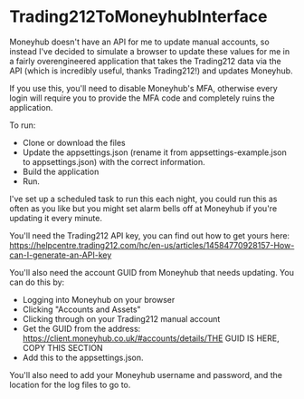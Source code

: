 # Trading212ToMoneyhubInterface

Moneyhub doesn't have an API for me to update manual accounts, so instead I've decided to simulate a browser to update these values for me in a fairly overengineered application that takes the Trading212 data via the API (which is incredibly useful, thanks Trading212!) and updates Moneyhub. 

If you use this, you'll need to disable Moneyhub's MFA, otherwise every login will require you to provide the MFA code and completely ruins the application. 

To run: 
- Clone or download the files
- Update the appsettings.json (rename it from appsettings-example.json to appsettings.json) with the correct information.
- Build the application 
- Run. 

I've set up a scheduled task to run this each night, you could run this as often as you like but you might set alarm bells off at Moneyhub if you're updating it every minute. 

You'll need the Trading212 API key, you can find out how to get yours here: https://helpcentre.trading212.com/hc/en-us/articles/14584770928157-How-can-I-generate-an-API-key

You'll also need the account GUID from Moneyhub that needs updating. You can do this by: 
- Logging into Moneyhub on your browser
- Clicking "Accounts and Assets"
- Clicking through on your Trading212 manual account
- Get the GUID from the address: https://client.moneyhub.co.uk/#accounts/details/THE GUID IS HERE, COPY THIS SECTION
- Add this to the appsettings.json. 

You'll also need to add your Moneyhub username and password, and the location for the log files to go to. 